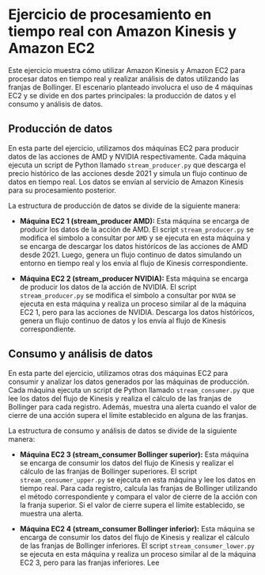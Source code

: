# Ejercicio de procesamiento en tiempo real con Amazon Kinesis y Amazon EC2

Este ejercicio muestra cómo utilizar Amazon Kinesis y Amazon EC2 para procesar datos en tiempo real y realizar análisis de datos utilizando las franjas de Bollinger. El escenario planteado involucra el uso de 4 máquinas EC2 y se divide en dos partes principales: la producción de datos y el consumo y análisis de datos.

## Producción de datos

En esta parte del ejercicio, utilizamos dos máquinas EC2 para producir datos de las acciones de AMD y NVIDIA respectivamente. Cada máquina ejecuta un script de Python llamado `stream_producer.py` que descarga el precio histórico de las acciones desde 2021 y simula un flujo continuo de datos en tiempo real. Los datos se envían al servicio de Amazon Kinesis para su procesamiento posterior.

La estructura de producción de datos se divide de la siguiente manera:

- **Máquina EC2 1 (stream_producer AMD):** Esta máquina se encarga de producir los datos de la acción de AMD. El script `stream_producer.py` se modifica el simbolo a consultar por `AMD` y se ejecuta en esta máquina y se encarga de descargar los datos históricos de las acciones de AMD desde 2021. Luego, genera un flujo continuo de datos simulando un entorno en tiempo real y los envía al flujo de Kinesis correspondiente.

- **Máquina EC2 2 (stream_producer NVIDIA):** Esta máquina se encarga de producir los datos de la acción de NVIDIA. El script `stream_producer.py` se modifica el simbolo a consultar por `NVDA` se ejecuta en esta máquina y realiza un proceso similar al de la máquina EC2 1, pero para las acciones de NVIDIA. Descarga los datos históricos, genera un flujo continuo de datos y los envía al flujo de Kinesis correspondiente.

## Consumo y análisis de datos

En esta parte del ejercicio, utilizamos otras dos máquinas EC2 para consumir y analizar los datos generados por las máquinas de producción. Cada máquina ejecuta un script de Python llamado `stream_consumer.py` que lee los datos del flujo de Kinesis y realiza el cálculo de las franjas de Bollinger para cada registro. Además, muestra una alerta cuando el valor de cierre de una acción supera el límite establecido en alguna de las franjas.

La estructura de consumo y análisis de datos se divide de la siguiente manera:

- **Máquina EC2 3 (stream_consumer Bollinger superior):** Esta máquina se encarga de consumir los datos del flujo de Kinesis y realizar el cálculo de las franjas de Bollinger superiores. El script `stream_consumer_upper.py` se ejecuta en esta máquina y lee los datos en tiempo real. Para cada registro, calcula las franjas de Bollinger utilizando el método correspondiente y compara el valor de cierre de la acción con la franja superior. Si el valor de cierre supera el límite establecido, se muestra una alerta.

- **Máquina EC2 4 (stream_consumer Bollinger inferior):** Esta máquina se encarga de consumir los datos del flujo de Kinesis y realizar el cálculo de las franjas de Bollinger inferiores. El script `stream_consumer_lower.py` se ejecuta en esta máquina y realiza un proceso similar al de la máquina EC2 3, pero para las franjas inferiores. Lee
